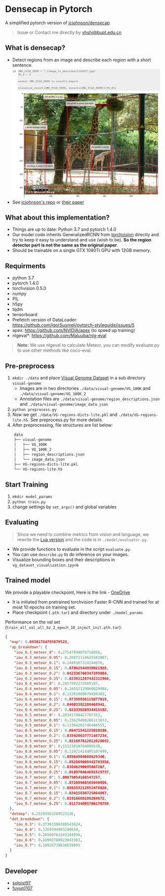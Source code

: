 # Densecap in Pytorch

A simplified pytorch version of [jcjohnson/densecap](https://github.com/jcjohnson/densecap)
> Issue or Contact me directly by yhshi@bupt.edu.cn

## What is densecap?
* Detect regions from an image and describe each region with a short sentence. 
  ![example](./pics/example.png)
* See [jcjohnson's repo](https://github.com/jcjohnson/densecap) or [their paper](https://cs.stanford.edu/people/karpathy/densecap/)

## What about this implementation?
* Things are up to date: Python 3.7 and pytorch 1.4.0
* Our model code inherits GeneralizedRCNN from [torchvision](https://pytorch.org/vision/stable/index.html) directly and try to keep it easy to understand and use (wish to be). **So the region detector part is not the same as the original paper**.
* Should be trainable on a single GTX 1080Ti GPU with 12GB memory.

## Requirments
* python 3.7
* pytorch 1.4.0 
* torchvision 0.5.0
* numpy
* PIL
* h5py
* tqdm
* tensorboard
* Prefetch version of DataLoader: https://github.com/IgorSusmelj/pytorch-styleguide/issues/5
* apex: https://github.com/NVIDIA/apex (to speed up training)
* nlgeval*: https://github.com/Maluuba/nlg-eval

> **Note**: We use nlgeval to calculate Meteor, you can modify evaluate.py to use other methods like coco-eval.

## Pre-preprocess

1. `mkdir ./data` and place [Visual Genome Dataset](http://visualgenome.org/) in a sub directory `visual-genome`
    * Images are in two directories `./data/visual-genome/VG_100K` and `./data/visual-genome/VG_100K_2`
    * Annotation files are `./data/visual-genome/region_descriptions.json` and `./data/visual-genome/image_data.json`
2. `python preprocess.py`
3. Now we get `./data/VG-regions-dicts-lite.pkl` and `./data/VG-regions-lite.h5`. See preprocess.py for more details.
4. After preprocessing, file structures are list below:
```
    data
    ├── visual-genome
    │   ├── VG_100K
    │   ├── VG_100K_2
    │   ├── region_descriptions.json
    │   └── image_data.json
    ├── VG-regions-dicts-lite.pkl
    └── VG-regions-lite.h5
```


## Start Training

1. `mkdir model_params`
2. `python train.py`
3. change settings by `set_args()` and global variables

## Evaluating

> Since we need to combine metrics from vision and language, we rewrite the [Lua version](https://github.com/jcjohnson/densecap/tree/master/eval) and the code is in `./model/evaluator.py`.

* We provide functions to evaluate in the script `evaluate.py`. 
* You can use `describe.py` to do inference on your images.
* Visualize bounding boxes and their descriptions in `vg_dataset_visualization.ipynb`

## Trained model

We provide a playable checkpoint, Here is the link - [OneDrive](https://1drv.ms/u/s!AmN4YCVEJTAIhcEL0HQDwgl79REDzQ?e=xYKEO1)
* It is initiated from pretrained torchvision Faster R-CNN and trained for at most 10 epochs on training set.
* Place checkpoint (`.pth.tar`) and directory under `./model_params` 

Performance on the val set (`train_all_val_all_bz_2_epoch_10_inject_init.pth.tar`):
```json
{
  "map": 0.09381764795879523,
  "ap_breakdown": {
    "iou_0.3_meteor_0": 0.27547998070716856,
    "iou_0.3_meteor_0.05": 0.20472119629383087,
    "iou_0.3_meteor_0.1": 0.1440167324244976,
    "iou_0.3_meteor_0.15": 0.07862544938921928,
    "iou_0.3_meteor_0.2": 0.042336766347289084,
    "iou_0.3_meteor_0.25": 0.023921287432312966,
    "iou_0.4_meteor_0": 0.2457992273569107,
    "iou_0.4_meteor_0.05": 0.18552129060029984,
    "iou_0.4_meteor_0.1": 0.13265080079436303,
    "iou_0.4_meteor_0.15": 0.07398858115077019,
    "iou_0.4_meteor_0.2": 0.04003382280468941,
    "iou_0.4_meteor_0.25": 0.02333026934415102,
    "iou_0.5_meteor_0": 0.20341708421707153,
    "iou_0.5_meteor_0.05": 0.15629490286111833,
    "iou_0.5_meteor_0.1": 0.11364261746406555,
    "iou_0.5_meteor_0.15": 0.06471541225910186,
    "iou_0.5_meteor_0.2": 0.035920637771487234,
    "iou_0.5_meteor_0.25": 0.021687612012028692,
    "iou_0.6_meteor_0": 0.15223818764090538,
    "iou_0.6_meteor_0.05": 0.11921414405107499,
    "iou_0.6_meteor_0.1": 0.08984904080629348,
    "iou_0.6_meteor_0.15": 0.052889608442783356,
    "iou_0.6_meteor_0.2": 0.03046290695667267,
    "iou_0.6_meteor_0.25": 0.018970464691519737,
    "iou_0.7_meteor_0": 0.09079854160547257,
    "iou_0.7_meteor_0.05": 0.07260968565940856,
    "iou_0.7_meteor_0.1": 0.056333212852478026,
    "iou_0.7_meteor_0.15": 0.03415838725864887,
    "iou_0.7_meteor_0.2": 0.01916669186204672,
    "iou_0.7_meteor_0.25": 0.011734895706176758
  },
  "detmap": 0.25295563289523126,
  "det_breakdown": {
    "iou_0.3": 0.37301586389541624,
    "iou_0.4": 0.3269594985246658,
    "iou_0.5": 0.26560761243104936,
    "iou_0.6": 0.18992780923843383,
    "iou_0.7": 0.10926738038659095
  }
}
```

## Developer
* [soloist97](https://github.com/soloist97)
* [fuyun1107](https://github.com/fuyun1107)